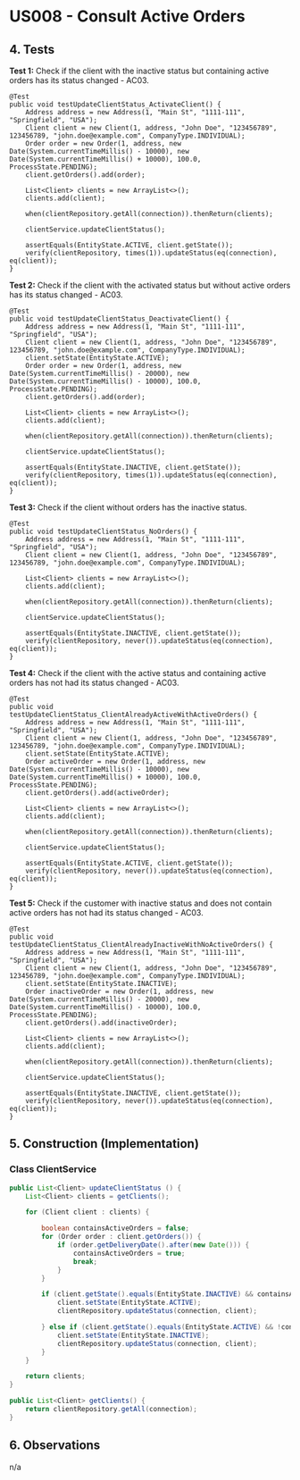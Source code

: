 # US008 - Consult Active Orders

## 4. Tests 

**Test 1:** Check if the client with the inactive status but containing active orders has its status changed - AC03.

    @Test
    public void testUpdateClientStatus_ActivateClient() {
        Address address = new Address(1, "Main St", "1111-111", "Springfield", "USA");
        Client client = new Client(1, address, "John Doe", "123456789", 123456789, "john.doe@example.com", CompanyType.INDIVIDUAL);
        Order order = new Order(1, address, new Date(System.currentTimeMillis() - 10000), new Date(System.currentTimeMillis() + 10000), 100.0, ProcessState.PENDING);
        client.getOrders().add(order);

        List<Client> clients = new ArrayList<>();
        clients.add(client);

        when(clientRepository.getAll(connection)).thenReturn(clients);

        clientService.updateClientStatus();

        assertEquals(EntityState.ACTIVE, client.getState());
        verify(clientRepository, times(1)).updateStatus(eq(connection), eq(client));
    }

**Test 2:** Check if the client with the activated status but without active orders has its status changed - AC03.

    @Test
    public void testUpdateClientStatus_DeactivateClient() {
        Address address = new Address(1, "Main St", "1111-111", "Springfield", "USA");
        Client client = new Client(1, address, "John Doe", "123456789", 123456789, "john.doe@example.com", CompanyType.INDIVIDUAL);
        client.setState(EntityState.ACTIVE);
        Order order = new Order(1, address, new Date(System.currentTimeMillis() - 20000), new Date(System.currentTimeMillis() - 10000), 100.0, ProcessState.PENDING);
        client.getOrders().add(order);

        List<Client> clients = new ArrayList<>();
        clients.add(client);

        when(clientRepository.getAll(connection)).thenReturn(clients);

        clientService.updateClientStatus();

        assertEquals(EntityState.INACTIVE, client.getState());
        verify(clientRepository, times(1)).updateStatus(eq(connection), eq(client));
    }

**Test 3:** Check if the client without orders has the inactive status.

    @Test
    public void testUpdateClientStatus_NoOrders() {
        Address address = new Address(1, "Main St", "1111-111", "Springfield", "USA");
        Client client = new Client(1, address, "John Doe", "123456789", 123456789, "john.doe@example.com", CompanyType.INDIVIDUAL);

        List<Client> clients = new ArrayList<>();
        clients.add(client);

        when(clientRepository.getAll(connection)).thenReturn(clients);

        clientService.updateClientStatus();

        assertEquals(EntityState.INACTIVE, client.getState());
        verify(clientRepository, never()).updateStatus(eq(connection), eq(client));
    }

**Test 4:** Check if the client with the active status and containing active orders has not had its status changed - AC03.

    @Test
    public void testUpdateClientStatus_ClientAlreadyActiveWithActiveOrders() {
        Address address = new Address(1, "Main St", "1111-111", "Springfield", "USA");
        Client client = new Client(1, address, "John Doe", "123456789", 123456789, "john.doe@example.com", CompanyType.INDIVIDUAL);
        client.setState(EntityState.ACTIVE);
        Order activeOrder = new Order(1, address, new Date(System.currentTimeMillis() - 10000), new Date(System.currentTimeMillis() + 10000), 100.0, ProcessState.PENDING);
        client.getOrders().add(activeOrder);

        List<Client> clients = new ArrayList<>();
        clients.add(client);

        when(clientRepository.getAll(connection)).thenReturn(clients);

        clientService.updateClientStatus();

        assertEquals(EntityState.ACTIVE, client.getState());
        verify(clientRepository, never()).updateStatus(eq(connection), eq(client));
    }

**Test 5:** Check if the customer with inactive status and does not contain active orders has not had its status changed - AC03.

    @Test
    public void testUpdateClientStatus_ClientAlreadyInactiveWithNoActiveOrders() {
        Address address = new Address(1, "Main St", "1111-111", "Springfield", "USA");
        Client client = new Client(1, address, "John Doe", "123456789", 123456789, "john.doe@example.com", CompanyType.INDIVIDUAL);
        client.setState(EntityState.INACTIVE);
        Order inactiveOrder = new Order(1, address, new Date(System.currentTimeMillis() - 20000), new Date(System.currentTimeMillis() - 10000), 100.0, ProcessState.PENDING);
        client.getOrders().add(inactiveOrder);

        List<Client> clients = new ArrayList<>();
        clients.add(client);

        when(clientRepository.getAll(connection)).thenReturn(clients);

        clientService.updateClientStatus();

        assertEquals(EntityState.INACTIVE, client.getState());
        verify(clientRepository, never()).updateStatus(eq(connection), eq(client));
    }

## 5. Construction (Implementation)

### Class ClientService 

```java
public List<Client> updateClientStatus () {
    List<Client> clients = getClients();

    for (Client client : clients) {

        boolean containsActiveOrders = false;
        for (Order order : client.getOrders()) {
            if (order.getDeliveryDate().after(new Date())) {
                containsActiveOrders = true;
                break;
            }
        }

        if (client.getState().equals(EntityState.INACTIVE) && containsActiveOrders) {
            client.setState(EntityState.ACTIVE);
            clientRepository.updateStatus(connection, client);

        } else if (client.getState().equals(EntityState.ACTIVE) && !containsActiveOrders) {
            client.setState(EntityState.INACTIVE);
            clientRepository.updateStatus(connection, client);
        }
    }

    return clients;
}
```
```java
public List<Client> getClients() {
    return clientRepository.getAll(connection);
}
```

## 6. Observations

n/a